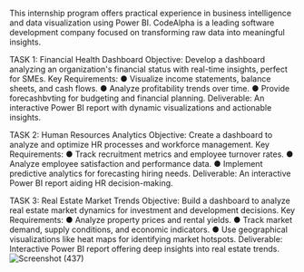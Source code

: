 This internship program offers practical experience in business intelligence and data visualization using Power BI. CodeAlpha is a leading software development company focused on transforming raw data into meaningful insights.
 
 TASK 1: Financial Health Dashboard 
Objective: Develop a dashboard analyzing an organization's financial status with real-time insights, perfect for 
SMEs. 
Key Requirements: 
● Visualize income statements, balance sheets, and cash flows. 
● Analyze profitability trends over time. 
● Provide forecashbvting for budgeting and financial planning. 
Deliverable: An interactive Power BI report with dynamic visualizations and actionable insights. 

TASK 2: Human Resources Analytics 
Objective: Create a dashboard to analyze and optimize HR processes and workforce management. 
Key Requirements: 
● Track recruitment metrics and employee turnover rates. 
● Analyze employee satisfaction and performance data. 
● Implement predictive analytics for forecasting hiring needs. 
Deliverable: An interactive Power BI report aiding HR decision-making. 

TASK 3: Real Estate Market Trends 
Objective: Build a dashboard to analyze real estate market dynamics for investment and development 
decisions. 
Key Requirements: 
● Analyze property prices and rental yields. 
● Track market demand, supply conditions, and economic indicators. 
● Use geographical visualizations like heat maps for identifying market hotspots. 
Deliverable: Interactive Power BI report offering deep insights into real estate trends.![Screenshot (437)](https://github.com/user-attachments/assets/3660e113-80de-49a3-8f23-46da680625cf)
